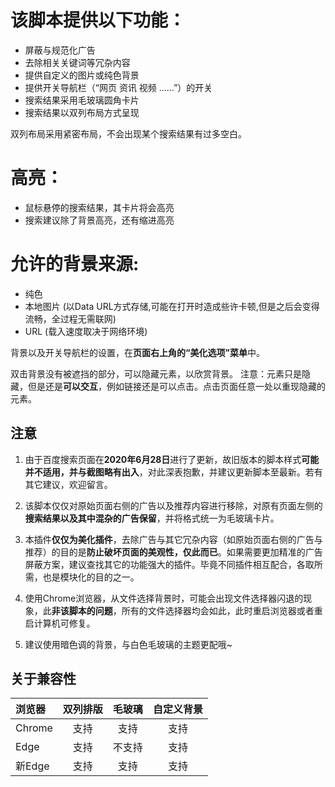 # 该脚本提供以下功能：

- 屏蔽与规范化广告
- 去除相关关键词等冗杂内容
- 提供自定义的图片或纯色背景
- 提供开关导航栏（“网页 资讯 视频 ……”）的开关
- 搜索结果采用毛玻璃圆角卡片
- 搜索结果以双列布局方式呈现

双列布局采用紧密布局，不会出现某个搜索结果有过多空白。

# 高亮：

- 鼠标悬停的搜索结果，其卡片将会高亮
- 搜索建议除了背景高亮，还有缩进高亮

# 允许的背景来源:

- 纯色
- 本地图片 (以Data URL方式存储,可能在打开时造成些许卡顿,但是之后会变得流畅，全过程无需联网)
- URL (载入速度取决于网络环境)

背景以及开关导航栏的设置，在**页面右上角的“美化选项”菜单**中。

双击背景没有被遮挡的部分，可以隐藏元素，以欣赏背景。
注意：元素只是隐藏，但是还是**可以交互**，例如链接还是可以点击。点击页面任意一处以重现隐藏的元素。

## 注意

1. 由于百度搜索页面在**2020年6月28日**进行了更新，故旧版本的脚本样式**可能并不适用，并与截图略有出入**，对此深表抱歉，并建议更新脚本至最新。若有其它建议，欢迎留言。

2. 该脚本仅仅对原始页面右侧的广告以及推荐内容进行移除，对原有页面左侧的**搜索结果以及其中混杂的广告保留**，并将格式统一为毛玻璃卡片。

3. 本插件**仅仅为美化插件**，去除广告与其它冗杂内容（如原始页面右侧的广告与推荐）的目的是**防止破坏页面的美观性，仅此而已**。如果需要更加精准的广告屏蔽方案，建议查找其它的功能强大的插件。毕竟不同插件相互配合，各取所需，也是模块化的目的之一。

4. 使用Chrome浏览器，从文件选择背景时，可能会出现文件选择器闪退的现象，此**非该脚本的问题**，所有的文件选择器均会如此，此时重启浏览器或者重启计算机可修复。

5. 建议使用暗色调的背景，与白色毛玻璃的主题更配哦~

## 关于兼容性

|浏览器|双列排版|毛玻璃|自定义背景|
|:---|:---:|:---:|:---:|
|Chrome|支持|支持|支持|
|Edge|支持|不支持|支持|
|新Edge|支持|支持|支持|